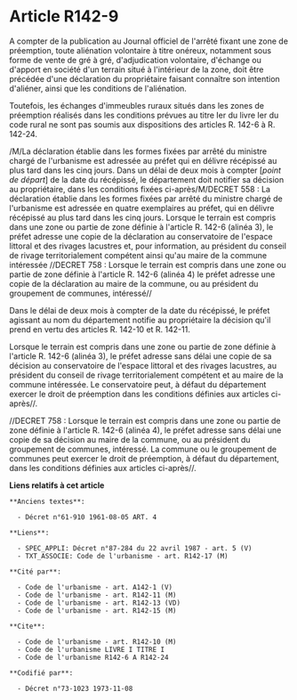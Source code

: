 # Article R142-9

A compter de la publication au Journal officiel de l'arrêté fixant une zone de préemption, toute aliénation volontaire à
titre onéreux, notamment sous forme de vente de gré à gré, d'adjudication volontaire, d'échange ou d'apport en société d'un
terrain situé à l'intérieur de la zone, doit être précédée d'une déclaration du propriétaire faisant connaître son intention
d'aliéner, ainsi que les conditions de l'aliénation.

Toutefois, les échanges d'immeubles ruraux situés dans les zones de préemption réalisés dans les conditions prévues au titre
Ier du livre Ier du code rural ne sont pas soumis aux dispositions des articles R. 142-6 à R. 142-24.

/M/La déclaration établie dans les formes fixées par arrêté du ministre chargé de l'urbanisme est adressée au préfet qui en
délivre récépissé au plus tard dans les cinq jours. Dans un délai de deux mois à compter [*point de départ*] de la date du
récépissé, le département doit notifier sa décision au propriétaire, dans les conditions fixées ci-après/M/DECRET 558 : La
déclaration établie dans les formes fixées par arrêté du ministre chargé de l'urbanisme est adressée en quatre exemplaires au
préfet, qui en délivre récépissé au plus tard dans les cinq jours. Lorsque le terrain est compris dans une zone ou partie de
zone définie à l'article R. 142-6 (alinéa 3), le préfet adresse une copie de la déclaration au conservatoire de l'espace
littoral et des rivages lacustres et, pour information, au président du conseil de rivage territorialement compétent ainsi
qu'au maire de la commune intéressée //DECRET 758 : Lorsque le terrain est compris dans une zone ou partie de zone définie à
l'article R. 142-6 (alinéa 4) le préfet adresse une copie de la déclaration au maire de la commune, ou au président du
groupement de communes, intéressé//

Dans le délai de deux mois à compter de la date du récépissé, le préfet agissant au nom du département notifie au
propriétaire la décision qu'il prend en vertu des articles R. 142-10 et R. 142-11.

Lorsque le terrain est compris dans une zone ou partie de zone définie à l'article R. 142-6 (alinéa 3), le préfet adresse
sans délai une copie de sa décision au conservatoire de l'espace littoral et des rivages lacustres, au président du conseil
de rivage territorialement compétent et au maire de la commune intéressée. Le conservatoire peut, à défaut du département
exercer le droit de préemption dans les conditions définies aux articles ci-après//.

//DECRET 758 : Lorsque le terrain est compris dans une zone ou partie de zone définie à l'article R. 142-6 (alinéa 4), le
préfet adresse sans délai une copie de sa décision au maire de la commune, ou au président du groupement de communes,
intéressé. La commune ou le groupement de communes peut exercer le droit de préemption, à défaut du département, dans les
conditions définies aux articles ci-après//.

**Liens relatifs à cet article**

	**Anciens textes**:

	  - Décret n°61-910 1961-08-05 ART. 4

	**Liens**:

	  - SPEC_APPLI: Décret n°87-284 du 22 avril 1987 - art. 5 (V)
	  - TXT_ASSOCIE: Code de l'urbanisme - art. R142-17 (M)

	**Cité par**:

	  - Code de l'urbanisme - art. A142-1 (V)
	  - Code de l'urbanisme - art. R142-11 (M)
	  - Code de l'urbanisme - art. R142-13 (VD)
	  - Code de l'urbanisme - art. R142-15 (M)

	**Cite**:

	  - Code de l'urbanisme - art. R142-10 (M)
	  - Code de l'urbanisme LIVRE I TITRE I
	  - Code de l'urbanisme R142-6 A R142-24

	**Codifié par**:

	  - Décret n°73-1023 1973-11-08
